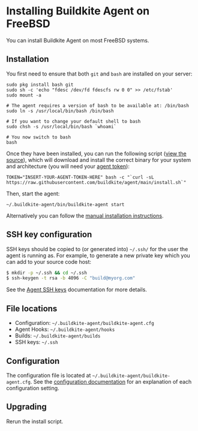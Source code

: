 # Installing Buildkite Agent on FreeBSD

You can install Buildkite Agent on most FreeBSD systems.

## Installation

You first need to ensure that both `git` and `bash` are installed on your server:

```shell
sudo pkg install bash git
sudo sh -c 'echo "fdesc /dev/fd fdescfs rw 0 0" >> /etc/fstab'
sudo mount -a

# The agent requires a version of bash to be available at: /bin/bash
sudo ln -s /usr/local/bin/bash /bin/bash

# If you want to change your default shell to bash
sudo chsh -s /usr/local/bin/bash `whoami`

# You now switch to bash
bash
```

Once they have been installed, you can run the following script (<a href="https://raw.githubusercontent.com/buildkite/agent/main/install.sh">view the source</a>), which will download and install the correct binary for your system and architecture (you will need your [agent token](/docs/agent/v3/tokens)):

```shell
TOKEN="INSERT-YOUR-AGENT-TOKEN-HERE" bash -c "`curl -sL https://raw.githubusercontent.com/buildkite/agent/main/install.sh`"
```

Then, start the agent:

```shell
~/.buildkite-agent/bin/buildkite-agent start
```

Alternatively you can follow the [manual installation instructions](installation).

## SSH key configuration

SSH keys should be copied to (or generated into) `~/.ssh/` for the user the agent is running as. For example, to generate a new private key which you can add to your source code host:

```bash
$ mkdir -p ~/.ssh && cd ~/.ssh
$ ssh-keygen -t rsa -b 4096 -C "build@myorg.com"
```

See the [Agent SSH keys](/docs/agent/v3/ssh-keys) documentation for more details.

## File locations

-   Configuration: `~/.buildkite-agent/buildkite-agent.cfg`
-   Agent Hooks: `~/.buildkite-agent/hooks`
-   Builds: `~/.buildkite-agent/builds`
-   SSH keys: `~/.ssh`

## Configuration

The configuration file is located at `~/.buildkite-agent/buildkite-agent.cfg`. See the [configuration documentation](/docs/agent/v3/configuration) for an explanation of each configuration setting.

## Upgrading

Rerun the install script.
